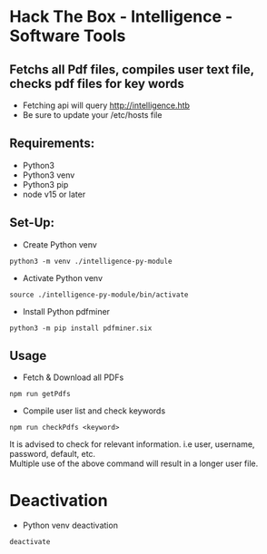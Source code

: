 # Hack The Box - Intelligence - Software Tools
## Fetchs all Pdf files, compiles user text file, checks pdf files for key words
- Fetching api will query http://intelligence.htb
- Be sure to update your /etc/hosts file
## Requirements:
- Python3
- Python3 venv
- Python3 pip
- node v15 or later

## Set-Up:
- Create Python venv
```shell
python3 -m venv ./intelligence-py-module
```
- Activate Python venv
```shell
source ./intelligence-py-module/bin/activate
```
- Install Python pdfminer
```shell
python3 -m pip install pdfminer.six
```

## Usage
- Fetch & Download all PDFs
```shell
npm run getPdfs
```
- Compile user list and check keywords
```shell
npm run checkPdfs <keyword>
```
 It is advised to check for relevant information. i.e user, username, password, default, etc. <br>
 Multiple use of the above command will result in a longer user file.
 
 # Deactivation
 - Python venv deactivation
 ```shell
 deactivate
 ```